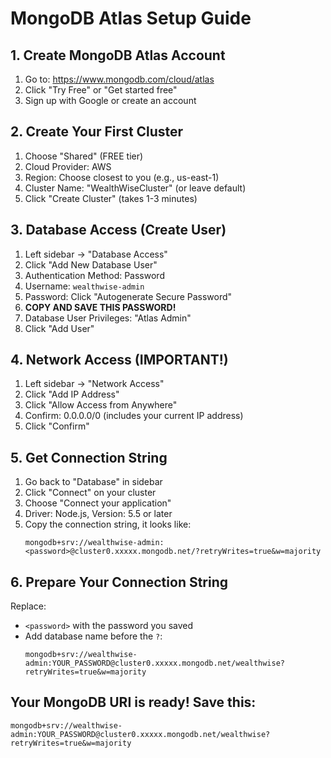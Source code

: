 # MongoDB Atlas Setup Guide

## 1. Create MongoDB Atlas Account

1. Go to: https://www.mongodb.com/cloud/atlas
2. Click "Try Free" or "Get started free"
3. Sign up with Google or create an account

## 2. Create Your First Cluster

1. Choose "Shared" (FREE tier)
2. Cloud Provider: AWS
3. Region: Choose closest to you (e.g., us-east-1)
4. Cluster Name: "WealthWiseCluster" (or leave default)
5. Click "Create Cluster" (takes 1-3 minutes)

## 3. Database Access (Create User)

1. Left sidebar → "Database Access"
2. Click "Add New Database User"
3. Authentication Method: Password
4. Username: `wealthwise-admin`
5. Password: Click "Autogenerate Secure Password"
6. **COPY AND SAVE THIS PASSWORD!**
7. Database User Privileges: "Atlas Admin"
8. Click "Add User"

## 4. Network Access (IMPORTANT!)

1. Left sidebar → "Network Access"
2. Click "Add IP Address"
3. Click "Allow Access from Anywhere"
4. Confirm: 0.0.0.0/0 (includes your current IP address)
5. Click "Confirm"

## 5. Get Connection String

1. Go back to "Database" in sidebar
2. Click "Connect" on your cluster
3. Choose "Connect your application"
4. Driver: Node.js, Version: 5.5 or later
5. Copy the connection string, it looks like:
   ```
   mongodb+srv://wealthwise-admin:<password>@cluster0.xxxxx.mongodb.net/?retryWrites=true&w=majority
   ```

## 6. Prepare Your Connection String

Replace:
- `<password>` with the password you saved
- Add database name before the `?`:
  ```
  mongodb+srv://wealthwise-admin:YOUR_PASSWORD@cluster0.xxxxx.mongodb.net/wealthwise?retryWrites=true&w=majority
  ```

## Your MongoDB URI is ready! Save this:
```
mongodb+srv://wealthwise-admin:YOUR_PASSWORD@cluster0.xxxxx.mongodb.net/wealthwise?retryWrites=true&w=majority
```